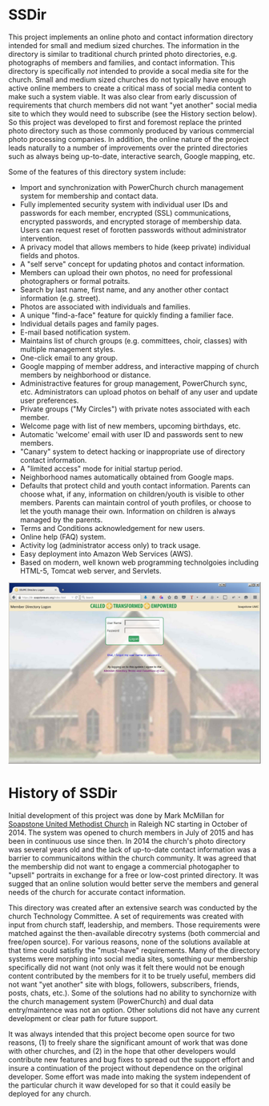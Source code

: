 # SSDir
This project implements an online photo and contact information directory intended for small and medium sized churches. The information in the directory is similar to traditional church printed photo directories, e.g. photographs of members and families, and contact information. This directory is specifically <i>not</i> intended to provide a socal media site for the church. Small and medium sized churches do not typically have enough active online members to create a critical mass of social media content to make such a system viable. It was also clear from early discussion of requirements that church members did not want "yet another" social media site to which they would need to subscribe (see the History section below). So this project was developed to first and foremost replace the printed photo directory such as those commonly produced by various commercial photo processing companies. In addition, the online nature of the project leads naturally to a number of improvements over the printed directories such as always being up-to-date, interactive search, Google mapping, etc.

Some of the features of this directory system include:
<ul>
<li>Import and synchronization with PowerChurch church management system for membership and contact data.</li>
<li>Fully implemented security system with individual user IDs and passwords for each member, encrypted (SSL) communications, encrypted passwords, and encrypted storage of membership data. Users can request reset of forotten passwords without administrator intervention.
<li>A privacy model that allows members to hide (keep private) individual fields and photos.</li>
<li>A "self serve" concept for updating photos and contact information.</li>
<li>Members can upload their own photos, no need for professional photographers or formal potraits.</li>
<li>Search by last name, first name, and any another other contact information (e.g. street).</li>
<li>Photos are associated with individuals and families.</li>
<li>A unique "find-a-face" feature for quickly finding a familier face.</li>
<li>Individual details pages and family pages.
<li>E-mail based notification system.</li>
<li>Maintains list of church groups (e.g. committees, choir, classes) with multiple management styles.</li>
<li>One-click email to any group.</li>
<li>Google mapping of member address, and interactive mapping of church members by neighborhood or distance.</li>
<li>Administractive features for group management, PowerChurch sync, etc. Administrators can upload photos on behalf of any user and update user preferences.</li>
<li>Private groups ("My Circles") with private notes associated with each member.</li>
<li>Welcome page with list of new members, upcoming birthdays, etc.</li>
<li>Automatic 'welcome' email with user ID and passwords sent to new members.</li>
<li>"Canary" system to detect hacking or inappropriate use of directory contact information.</li>
<li>A "limited access" mode for initial startup period.</li>
<li>Neighborhood names automatically obtained from Google maps.</li>
<li>Defaults that protect child and youth contact information. Parents can choose what, if any, information on children/youth is visible to other members. Parents can maintain control of youth profiles, or choose to let the youth manage their own. Information on children is always managed by the parents.</li>
<li>Terms and Conditions acknowledgement for new users.</li>
<li>Online help (FAQ) system.</li>
<li>Activity log (administrator access only) to track usage.</li>
<li>Easy deployment into Amazon Web Services (AWS).</li>
<li>Based on modern, well known web programming technolgoies including HTML-5, Tomcat web server, and Servlets.</li>
</ul>

![alt tag](https://github.com/mark222/SSDir/raw/master/readme-images/ssdir-logon.jpg "Directory Logon Page")

# History of SSDir
Initial development of this project was done by Mark McMillan for [Soapstone United Methodist Church](http://www.soapstoneumc.org) in Raleigh NC starting in October of 2014. The system was opened to church members in July of 2015 and has been in continuous use since then. In 2014 the church's photo directory was several years old and the lack of up-to-date contact information was a barrier to communicaitons within the church community. It was agreed that the membership did not want to engage a commercial photogapher to "upsell" portraits in exchange for a free or low-cost printed directory. It was sugged that an online solution would better serve the members and general needs of the church for accurate contact information.

This directory was created after an extensive search was conducted by the church Technology Committee. A set of requirements was created with input from church staff, leadership, and members. Those requirements were matched against the then-available direcotry systems (both commercial and free/open source). For various reasons, none of the solutions available at that time could satisfiy the "must-have" requirements. Many of the directory systems were morphing into social media sites, something our membership specifically did not want (not only was it felt there would not be enough content contributed by the members for it to be truely useful, members did not want "yet another" site with blogs, followers, subscribers, friends, posts, chats, etc.). Some of the solutions had no ability to synchornize with the church management system (PowerChurch) and dual data entry/maintence was not an option. Other solutions did not have any current development or clear path for future support.

It was always intended that this project become open source for two reasons, (1) to freely share the significant amount of work that was done with other churches, and (2) in the hope that other developers would contribute new features and bug fixes to spread out the support effort and insure a continuation of the project without dependence on the original developer. Some effort was made into making the system independent of the particular church it waw developed for so that it could easily be deployed for any church. 
